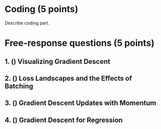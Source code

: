 # Coding (5 points)
Describe coding part.

# Free-response questions (5 points)

## 1. () Visualizing Gradient Descent

## 2. () Loss Landscapes and the Effects of Batching

## 3. () Gradient Descent Updates with Momentum

## 4. () Gradient Descent for Regression
